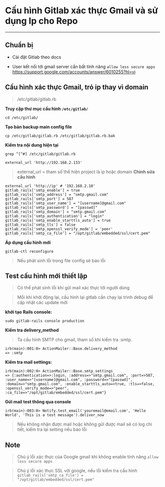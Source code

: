 # Cấu hình Gitlab xác thực Gmail và sử dụng Ip cho Repo
---
## Chuẩn bị
- Cài đặt Gitlab theo docs

- User kết nối tới gmail server cần bất tính năng `allow less secure apps`
 https://support.google.com/accounts/answer/6010255?hl=vi

## Cấu hình xác thực Gmail, trỏ ip thay vì domain  
> /etc/gitlab/gitlab.rb

__Truy cập thư mục cấu hình `/etc/gitlab/`__
```
cd /etc/gitlab/
```
__Tạo bản backup main config file__
```
cp /etc/gitlab/gitlab.rb /etc/gitlab/gitlab.rb.bak
```

__Kiểm tra nội dung hiện tại__
```
grep ^[^#] /etc/gitlab/gitlab.rb

external_url 'http://192.168.2.133'
```
> external_url = tham số thể hiện project là ip hoặc domain
__Chỉnh sửa cấu hình__
```
external_url 'http://ip' # '192.168.2.10'
gitlab_rails['smtp_enable'] = true
gitlab_rails['smtp_address'] = "smtp.gmail.com"
gitlab_rails['smtp_port'] = 587
gitlab_rails['smtp_user_name'] = "[username]@gmail.com"
gitlab_rails['smtp_password'] = "[passwd]"
gitlab_rails['smtp_domain'] = "smtp.gmail.com"
gitlab_rails['smtp_authentication'] = "login"
gitlab_rails['smtp_enable_starttls_auto'] = true
gitlab_rails['smtp_tls'] = false
gitlab_rails['smtp_openssl_verify_mode'] = 'peer'
gitlab_rails['smtp_ca_file'] = "/opt/gitlab/embedded/ssl/cert.pem"
```

__Áp dụng cấu hình mới__
```
gitlab-ctl reconfigure
```
> Nếu phát sinh lỗi trong file config sẽ báo lỗi

## Test cấu hình mới thiết lập
> Có thể phát sinh lỗi khi gửi mail xác thực tới người dùng

> Mỗi khi khởi động lại, cấu hình lại gitlab cần chạy lại trình debug để cập nhật các update mới

__khởi tạo Rails console:__
```
sudo gitlab-rails console production
```

__Kiểm tra delivery_method__
> Ta cấu hình SMTP cho gmail, tham số khi kiểm tra :smtp.

```
irb(main):001:0> ActionMailer::Base.delivery_method
=> :smtp
```

__Kiểm tra mail settings:__
```
irb(main):002:0> ActionMailer::Base.smtp_settings
=> {:authentication=>:login, :address=>"smtp.gmail.com", :port=>587, :user_name=>"[username]@gmail.com", :password=>"[passwd]", :domain=>"smtp.gmail.com", :enable_starttls_auto=>true, :tls=>false, :openssl_verify_mode=>"peer", :ca_file=>"/opt/gitlab/embedded/ssl/cert.pem"}
```

__Gửi mail test thông qua console__
```
irb(main):003:0> Notify.test_email('youremail@email.com', 'Hello World', 'This is a test message').deliver_now
```
> Nếu không nhận được mail hoặc không gửi được mail sẽ có log chi tiết, kiểm tra lại setting nếu báo lỗi


## Note
> Chú ý lỗi xác thực của Google gmail khi không enable tính năng `allow less secure apps`

> Chú ý lỗi xác thực SSL với google, nếu lỗi kiểm tra cấu hình `gitlab_rails['smtp_ca_file'] = "/opt/gitlab/embedded/ssl/cert.pem"`
